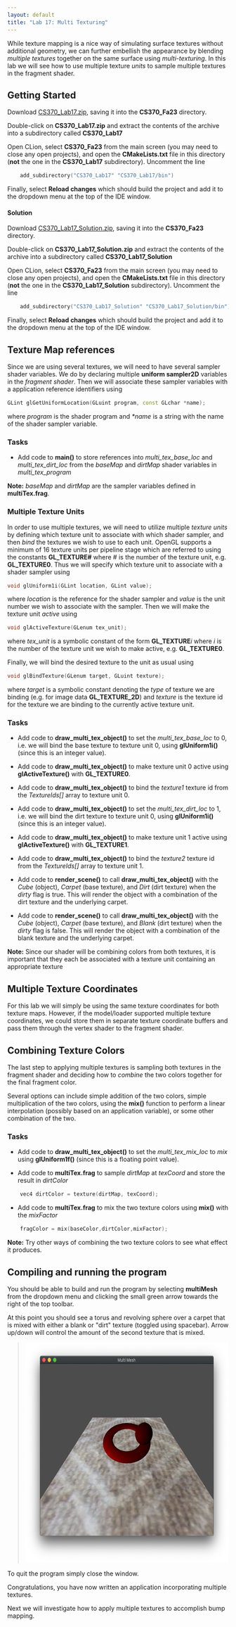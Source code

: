 ```yaml
---
layout: default
title: "Lab 17: Multi Texturing"
---
```


While texture mapping is a nice way of simulating surface textures without additional geometry, we can further embellish the appearance by blending *multiple textures* together on the same surface using *multi-texturing*. In this lab we will see how to use multiple texture *units* to sample multiple textures in the fragment shader. 

## Getting Started

Download [CS370\_Lab17.zip](src/CS370_Lab17.zip), saving it into the **CS370\_Fa23** directory.

Double-click on **CS370\_Lab17.zip** and extract the contents of the archive into a subdirectory called **CS370\_Lab17**

Open CLion, select **CS370\_Fa23** from the main screen (you may need to close any open projects), and open the **CMakeLists.txt** file in this directory (**not** the one in the **CS370\_Lab17** subdirectory). Uncomment the line

```cpp
	add_subdirectory("CS370_Lab17" "CS370_Lab17/bin")
```

Finally, select **Reload changes** which should build the project and add it to the dropdown menu at the top of the IDE window.

#### Solution

Download [CS370\_Lab17\_Solution.zip](sol/CS370_Lab17_Solution.zip), saving it into the **CS370\_Fa23** directory.

Double-click on **CS370\_Lab17\_Solution.zip** and extract the contents of the archive into a subdirectory called **CS370\_Lab17\_Solution**

Open CLion, select **CS370\_Fa23** from the main screen (you may need to close any open projects), and open the **CMakeLists.txt** file in this directory (**not** the one in the **CS370\_Lab17\_Solution** subdirectory). Uncomment the line

```cpp
	add_subdirectory("CS370_Lab17_Solution" "CS370_Lab17_Solution/bin")
```

Finally, select **Reload changes** which should build the project and add it to the dropdown menu at the top of the IDE window.

## Texture Map references

Since we are using several textures, we will need to have several sampler shader variables. We do by declaring multiple **uniform sampler2D** variables in the *fragment shader*. Then we will associate these sampler variables with a application reference identifiers using

```cpp
GLint glGetUniformLocation(GLuint program, const GLchar *name);
```

where *program* is the shader program and *\*name* is a string with the name of the shader sampler variable.

### Tasks

- Add code to **main()** to store references into *multi\_tex\_base\_loc* and *multi\_tex\_dirt\_loc* from the *baseMap* and *dirtMap* shader variables in *multi\_tex\_program*

**Note:** *baseMap* and *dirtMap* are the sampler variables defined in **multiTex.frag**.

### Multiple Texture Units

In order to use multiple textures, we will need to utilize multiple *texture units* by defining which texture unit to associate with which shader sampler, and then *bind* the textures we wish to use to each unit. OpenGL supports a minimum of 16 texture units per pipeline stage which are referred to using the constants **GL_TEXTURE\#** where \# is the number of the texture unit, e.g. **GL_TEXTURE0**. Thus we will specify which texture unit to associate with a shader sampler using

```cpp
void glUniform1i(GLint location, GLint value);
```

where *location* is the reference for the shader sampler and *value* is the unit number we wish to associate with the sampler. Then we will make the texture unit *active* using 

```cpp
void glActiveTexture(GLenum tex_unit);
```

where *tex\_unit* is a symbolic constant of the form **GL\_TEXTURE***i* where *i* is the number of the texture unit we wish to make active, e.g. **GL\_TEXTURE0**.

Finally, we will bind the desired texture to the unit as usual using

```cpp
void glBindTexture(GLenum target, GLuint texture);
```

where *target* is a symbolic constant denoting the *type* of texture we are binding (e.g. for image data **GL\_TEXTURE\_2D**) and *texture* is the texture id for the texture we are binding to the currently active texture unit.

### Tasks

- Add code to **draw\_multi\_tex\_object()** to set the *multi\_tex\_base\_loc* to 0, i.e. we will bind the base texture to texture unit 0, using **glUniform1i()** (since this is an integer value).

- Add code to **draw\_multi\_tex\_object()** to make texture unit 0 active using **glActiveTexture()** with **GL_TEXTURE0**.

- Add code to **draw\_multi\_tex\_object()** to bind the *texture1* texture id from the *TextureIds[]* array to texture unit 0.

- Add code to **draw\_multi\_tex\_object()** to set the *multi\_tex\_dirt\_loc* to 1, i.e. we will bind the dirt texture to texture unit 0, using **glUniform1i()** (since this is an integer value).

- Add code to **draw\_multi\_tex\_object()** to make texture unit 1 active using **glActiveTexture()** with **GL_TEXTURE1**.

- Add code to **draw\_multi\_tex\_object()** to bind the *texture2* texture id from the *TextureIds[]* array to texture unit 1.

- Add code to **render\_scene()** to call **draw\_multi\_tex\_object()** with the *Cube* (object), *Carpet* (base texture), and *Dirt* (dirt texture) when the *dirty* flag is true. This will render the object with a combination of the dirt texture and the underlying carpet.

- Add code to **render\_scene()** to call **draw\_multi\_tex\_object()** with the *Cube* (object), *Carpet* (base texture), and *Blank* (dirt texture) when the *dirty* flag is false. This will render the object with a combination of the blank texture and the underlying carpet.

**Note:** Since our shader will be combining colors from both textures, it is important that they each be associated with a texture unit containing an appropriate texture

## Multiple Texture Coordinates

For this lab we will simply be using the same texture coordinates for both texture maps. However, if the model/loader supported multiple texture coordinates, we could store them in separate texture coordinate buffers and pass them through the vertex shader to the fragment shader.

## Combining Texture Colors

The last step to applying multiple textures is sampling both textures in the fragment shader and deciding how to *combine* the two colors together for the final fragment color. 

Several options can include simple addition of the two colors, simple multiplication of the two colors, using the **mix()** function to perform a linear interpolation (possibly based on an application variable), or some other combination of the two.

### Tasks

- Add code to **draw\_multi\_tex\_object()** to set the *multi\_tex\_mix\_loc* to *mix* using **glUniform1f()** (since this is a floating point value).

- Add code to **multiTex.frag** to sample *dirtMap* at *texCoord* and store the result in *dirtColor*

```cpp
    vec4 dirtColor = texture(dirtMap, texCoord);
```

- Add code to **multiTex.frag** to mix the two texture colors using **mix()** with the *mixFactor*

```cpp
    fragColor = mix(baseColor,dirtColor,mixFactor);
```

**Note:** Try other ways of combining the two texture colors to see what effect it produces.

## Compiling and running the program

You should be able to build and run the program by selecting **multiMesh** from the dropdown menu and clicking the small green arrow towards the right of the top toolbar.

At this point you should see a torus and revolving sphere over a carpet that is mixed with either a blank or "dirt" texture (toggled using spacebar). Arrow up/down will control the amount of the second texture that is mixed.

> <img src="images/lab17/multiMesh.png" alt="MultiTexture Mesh Window" height="500"/>

To quit the program simply close the window.

Congratulations, you have now written an application incorporating multiple textures.

Next we will investigate how to apply multiple textures to accomplish bump mapping.
